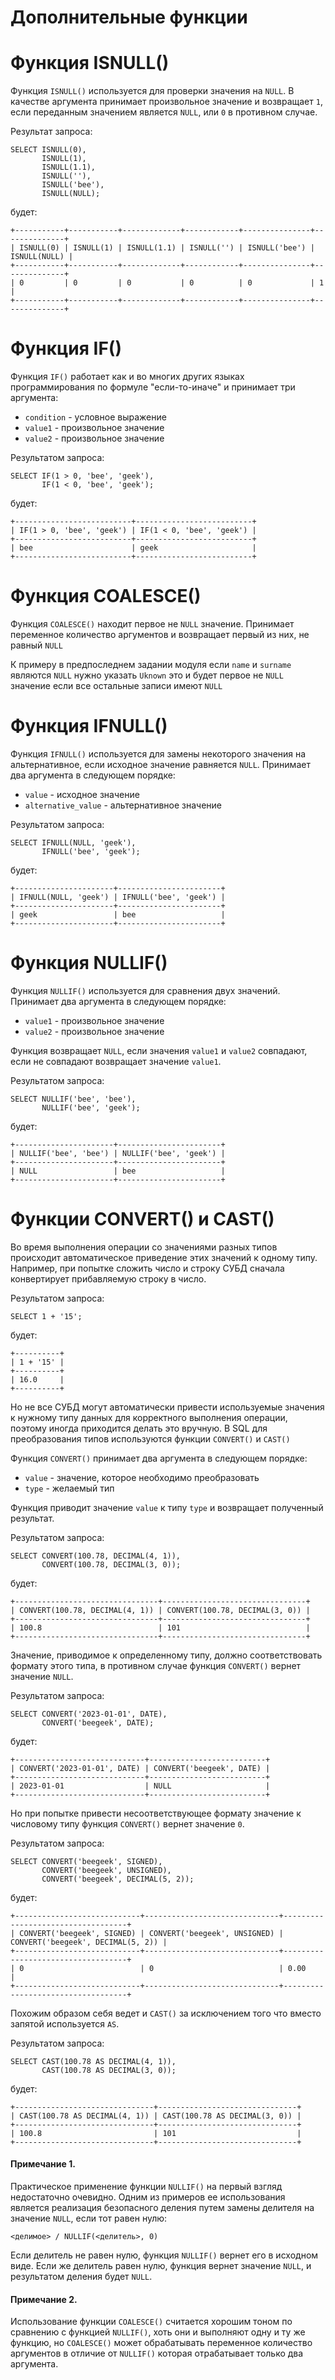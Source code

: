 # Дополнительные функции

# Функция ISNULL()

Функция `ISNULL()` используется для проверки значения на `NULL`. В качестве аргумента принимает произвольное значение и возвращает `1`, если переданным значением является `NULL`, или `0` в противном случае.

Результат запроса:

```
SELECT ISNULL(0),
       ISNULL(1),
       ISNULL(1.1),
       ISNULL(''),
       ISNULL('bee'),
       ISNULL(NULL);
```

будет:

```
+-----------+-----------+-------------+------------+---------------+--------------+
| ISNULL(0) | ISNULL(1) | ISNULL(1.1) | ISNULL('') | ISNULL('bee') | ISNULL(NULL) |
+-----------+-----------+-------------+------------+---------------+--------------+
| 0         | 0         | 0           | 0          | 0             | 1            |
+-----------+-----------+-------------+------------+---------------+--------------+
```

# Функция IF()

Функция `IF()` работает как и во многих других языках программирования по формуле "если-то-иначе" и принимает три аргумента:

* `condition` - условное выражение
* `value1` - произвольное значение 
* `value2` - произвольное значение

Результатом запроса:

```
SELECT IF(1 > 0, 'bee', 'geek'),
       IF(1 < 0, 'bee', 'geek');
```

будет:

```
+--------------------------+--------------------------+
| IF(1 > 0, 'bee', 'geek') | IF(1 < 0, 'bee', 'geek') |
+--------------------------+--------------------------+
| bee                      | geek                     |
+--------------------------+--------------------------+
```


# Функция COALESCE()

Функция `COALESCE()` находит первое не `NULL` значение. Принимает переменное количество аргументов и возвращает первый из них, не равный `NULL`

К примеру в предпоследнем задании модуля если `name` и `surname` являются `NULL` нужно указать `Uknown` это и будет первое не `NULL` значение если все остальные записи имеют `NULL`

# Функция IFNULL()

Функция `IFNULL()` используется для замены некоторого значения на альтернативное, если исходное значение равняется `NULL`. Принимает два аргумента в следующем порядке:

* `value` - исходное значение
* `alternative_value` - альтернативное значение

Результатом запроса:

```
SELECT IFNULL(NULL, 'geek'),
       IFNULL('bee', 'geek');
```

будет:

```
+----------------------+-----------------------+
| IFNULL(NULL, 'geek') | IFNULL('bee', 'geek') |
+----------------------+-----------------------+
| geek                 | bee                   |
+----------------------+-----------------------+
```

# Функция NULLIF()

Функция `NULLIF()` используется для сравнения двух значений. Принимает два аргумента в следующем порядке:

* `value1` - произвольное значение
* `value2` - произвольное значение 

Функция возвращает `NULL`, если значения `value1` и `value2` совпадают, если не совпадают возвращает значение `value1`.

Результатом запроса:

```
SELECT NULLIF('bee', 'bee'),
       NULLIF('bee', 'geek');
```

будет:

```
+----------------------+-----------------------+
| NULLIF('bee', 'bee') | NULLIF('bee', 'geek') |
+----------------------+-----------------------+
| NULL                 | bee                   |
+----------------------+-----------------------+
```

# Функции CONVERT() и CAST()

Во время выполнения операции со значениями разных типов происходит автоматическое приведение этих значений к одному типу.
Например, при попытке сложить число и строку СУБД сначала конвертирует прибавляемую строку в число.

Результатом запроса:

```
SELECT 1 + '15';
```

будет:

```
+----------+
| 1 + '15' |
+----------+
| 16.0     |
+----------+
```

Но не все СУБД могут автоматически привести используемые значения к нужному типу данных для корректного выполнения операции, поэтому иногда приходится делать это вручную. В SQL для преобразования типов используются функции `CONVERT()` и `CAST()` 

Функция `CONVERT()` принимает два аргумента в следующем порядке:

* `value` - значение, которое необходимо преобразовать
* `type` - желаемый тип

Функция приводит значение `value` к типу `type` и возвращает полученный результат.

Результатом запроса:

```
SELECT CONVERT(100.78, DECIMAL(4, 1)),
       CONVERT(100.78, DECIMAL(3, 0));
```

будет:

```
+--------------------------------+--------------------------------+
| CONVERT(100.78, DECIMAL(4, 1)) | CONVERT(100.78, DECIMAL(3, 0)) |
+--------------------------------+--------------------------------+
| 100.8                          | 101                            |
+--------------------------------+--------------------------------+
```

Значение, приводимое к определенному типу, должно соответствовать формату этого типа, в противном случае функция `CONVERT()` вернет значение `NULL`.

Результатом запроса:

```
SELECT CONVERT('2023-01-01', DATE),
       CONVERT('beegeek', DATE);
```

будет:

```
+-----------------------------+--------------------------+
| CONVERT('2023-01-01', DATE) | CONVERT('beegeek', DATE) |
+-----------------------------+--------------------------+
| 2023-01-01                  | NULL                     |
+-----------------------------+--------------------------+
```

Но при попытке привести несоответствующее формату значение к числовому типу функция `CONVERT()` вернет значение `0`.

Результатом запроса:

```
SELECT CONVERT('beegeek', SIGNED),
       CONVERT('beegeek', UNSIGNED),
       CONVERT('beegeek', DECIMAL(5, 2));
```

будет:

```
+----------------------------+------------------------------+-----------------------------------+
| CONVERT('beegeek', SIGNED) | CONVERT('beegeek', UNSIGNED) | CONVERT('beegeek', DECIMAL(5, 2)) |
+----------------------------+------------------------------+-----------------------------------+
| 0                          | 0                            | 0.00                              |
+----------------------------+------------------------------+-----------------------------------+
```

Похожим образом себя ведет и `CAST()` за исключением того что вместо запятой используется `AS`.

Результатом запроса:

```
SELECT CAST(100.78 AS DECIMAL(4, 1)),
       CAST(100.78 AS DECIMAL(3, 0));
```

будет:

```
+-------------------------------+-------------------------------+
| CAST(100.78 AS DECIMAL(4, 1)) | CAST(100.78 AS DECIMAL(3, 0)) |
+-------------------------------+-------------------------------+
| 100.8                         | 101                           |
+-------------------------------+-------------------------------+
```

#### Примечание 1. 

Практическое применение функции `NULLIF()` на первый взгляд недостаточно очевидно. Одним из примеров ее использования является реализация безопасного деления путем замены делителя на значение `NULL`, если тот равен нулю:

```
<делимое> / NULLIF(<делитель>, 0)
```

Если делитель не равен нулю, функция `NULLIF()` вернет его в исходном виде. Если же делитель равен нулю, функция вернет значение `NULL`, и результатом деления будет `NULL`.

#### Примечание 2. 

Использование функции `COALESCE()` считается хорошим тоном по сравнению с функцией `NULLIF()`, хоть они и выполняют одну и ту же функцию, но `COALESCE()` может обрабатывать переменное количество аргументов в отличие от `NULLIF()` которая отрабатывает только два аргумента.